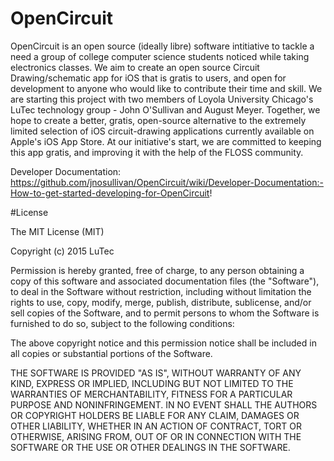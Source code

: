 # OpenCircuit

OpenCircuit is an open source (ideally libre) software intitiative to tackle a need a group of college computer science students noticed while taking electronics classes. We aim to create an open source Circuit Drawing/schematic app for iOS that is gratis to users, and open for development to anyone who would like to contribute their time and skill. We are starting this project with two members of Loyola University Chicago's LuTec technology group - John O'Sullivan and August Meyer. Together, we hope to create a better, gratis, open-source alternative to the extremely limited selection of iOS circuit-drawing applications currently available on Apple's iOS App Store. At our initiative's start, we are committed to keeping this app gratis, and improving it with the help of the FLOSS community.

Developer Documentation: https://github.com/jnosullivan/OpenCircuit/wiki/Developer-Documentation:-How-to-get-started-developing-for-OpenCircuit!

#License

The MIT License (MIT)

Copyright (c) 2015 LuTec

Permission is hereby granted, free of charge, to any person obtaining a copy
of this software and associated documentation files (the "Software"), to deal
in the Software without restriction, including without limitation the rights
to use, copy, modify, merge, publish, distribute, sublicense, and/or sell
copies of the Software, and to permit persons to whom the Software is
furnished to do so, subject to the following conditions:

The above copyright notice and this permission notice shall be included in
all copies or substantial portions of the Software.

THE SOFTWARE IS PROVIDED "AS IS", WITHOUT WARRANTY OF ANY KIND, EXPRESS OR
IMPLIED, INCLUDING BUT NOT LIMITED TO THE WARRANTIES OF MERCHANTABILITY,
FITNESS FOR A PARTICULAR PURPOSE AND NONINFRINGEMENT. IN NO EVENT SHALL THE
AUTHORS OR COPYRIGHT HOLDERS BE LIABLE FOR ANY CLAIM, DAMAGES OR OTHER
LIABILITY, WHETHER IN AN ACTION OF CONTRACT, TORT OR OTHERWISE, ARISING FROM,
OUT OF OR IN CONNECTION WITH THE SOFTWARE OR THE USE OR OTHER DEALINGS IN
THE SOFTWARE.
